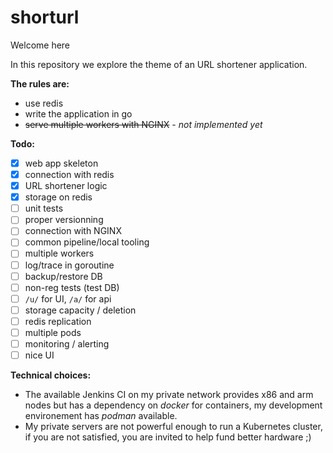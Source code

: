 # shorturl

Welcome here

In this repository we explore the theme of an URL shortener application.

**The rules are:**
* use redis
* write the application in go
* ~~serve multiple workers with NGINX~~ - *not implemented yet*

**Todo:**
- [x] web app skeleton
- [x] connection with redis
- [x] URL shortener logic
- [x] storage on redis
- [ ] unit tests
- [ ] proper versionning
- [ ] connection with NGINX
- [ ] common pipeline/local tooling
- [ ] multiple workers
- [ ] log/trace in goroutine
- [ ] backup/restore DB
- [ ] non-reg tests (test DB)
- [ ] `/u/` for UI, `/a/` for api
- [ ] storage capacity / deletion
- [ ] redis replication
- [ ] multiple pods
- [ ] monitoring / alerting
- [ ] nice UI

**Technical choices:**
* The available Jenkins CI on my private network provides x86 and arm nodes but has a dependency on *docker* for containers, my development environement has *podman* available.
* My private servers are not powerful enough to run a Kubernetes cluster, if you are not satisfied, you are invited to help fund better hardware ;)